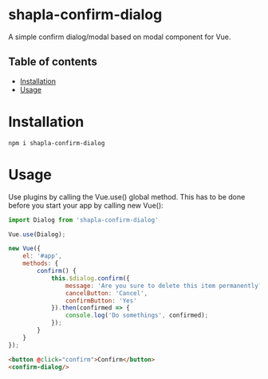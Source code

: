 # shapla-confirm-dialog
A simple confirm dialog/modal based on modal component for Vue.

## Table of contents

- [Installation](#installation)
- [Usage](#usage)

# Installation

```
npm i shapla-confirm-dialog
```

# Usage
Use plugins by calling the Vue.use() global method. This has to be done before you start your app by calling new Vue():

```js
import Dialog from 'shapla-confirm-dialog'

Vue.use(Dialog);

new Vue({
    el: '#app',
    methods: {
        confirm() {
            this.$dialog.confirm({
                message: 'Are you sure to delete this item permanently?',
                cancelButton: 'Cancel',
                confirmButton: 'Yes'
            }).then(confirmed => {
                console.log('Do somethings', confirmed);
            });
        }
    }
});
```

```html
<button @click="confirm">Confirm</button>
<confirm-dialog/>
```
